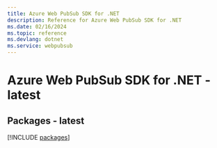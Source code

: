 ```yaml
---
title: Azure Web PubSub SDK for .NET
description: Reference for Azure Web PubSub SDK for .NET
ms.date: 02/16/2024
ms.topic: reference
ms.devlang: dotnet
ms.service: webpubsub
---
```

# Azure Web PubSub SDK for .NET - latest
## Packages - latest
[!INCLUDE [packages](web-pubsub-index.md)]